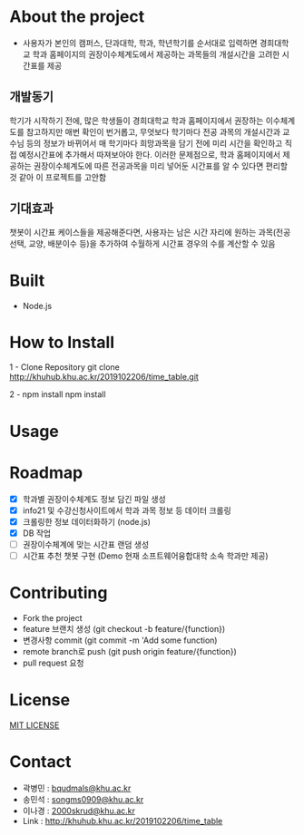 # About the project
* 사용자가 본인의 캠퍼스, 단과대학, 학과, 학년학기를 순서대로 입력하면 경희대학교 학과 홈페이지의 권장이수체계도에서 제공하는 과목들의 개설시간을 고려한 시간표를 제공

## 개발동기
학기가 시작하기 전에, 많은 학생들이 경희대학교 학과 홈페이지에서 권장하는 이수체계도를 참고하지만 매번 확인이 번거롭고, 무엇보다 학기마다 전공 과목의 개설시간과 교수님 등의 정보가 바뀌어서 매 학기마다 희망과목을 담기 전에 미리 시간을 확인하고 직접 예정시간표에 추가해서 따져보아야 한다. 
이러한 문제점으로, 학과 홈페이지에서 제공하는 권장이수체계도에 따른 전공과목을 미리 넣어둔 시간표를 알 수 있다면 편리할 것 같아 이 프로젝트를 고안함
 
## 기대효과
챗봇이 시간표 케이스들을 제공해준다면, 사용자는 남은 시간 자리에 원하는 과목(전공선택, 교양, 배분이수 등)을 추가하여 수월하게 시간표 경우의 수를 계산할 수 있음

# Built
* Node.js


# How to Install
1 - Clone Repository
<span class="evidence">git clone http://khuhub.khu.ac.kr/2019102206/time_table.git</span>

2 - npm install
<span class="evidence">npm install</span>

# Usage

# Roadmap
* [x] 학과별 권장이수체계도 정보 담긴 파일 생성
* [x] info21 및 수강신청사이트에서 학과 과목 정보 등 데이터 크롤링
* [x] 크롤링한 정보 데이터화하기 (node.js)
* [x] DB 작업
* [ ] 권장이수체계에 맞는 시간표 랜덤 생성
* [ ] 시간표 추천 챗봇 구현
(Demo 현재 소프트웨어융합대학 소속 학과만 제공)

# Contributing
* Fork the project
* feature 브랜치 생성 (git checkout -b feature/{function})
* 변경사항 commit (git commit -m 'Add some function)
* remote branch로 push (git push origin feature/{function})
* pull request 요청

# License
[MIT LICENSE](LICENSE)

# Contact
* 곽병민 : bqudmals@khu.ac.kr
* 송민석 : songms0909@khu.ac.kr
* 이나경 : 2000skrud@khu.ac.kr
* Link : http://khuhub.khu.ac.kr/2019102206/time_table

